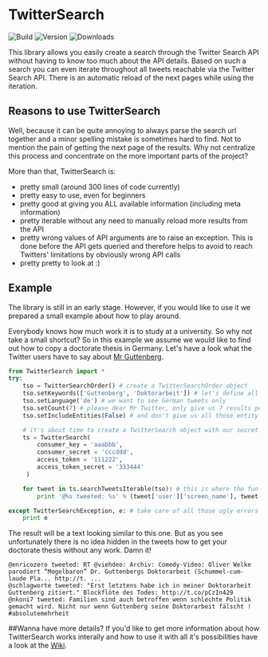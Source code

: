 # TwitterSearch
![Build](https://api.travis-ci.org/ckoepp/TwitterSearch.png?branch=master) ![Version](https://pypip.in/v/TwitterSearch/badge.png) ![Downloads](https://pypip.in/d/TwitterSearch/badge.png)

This library allows you easily create a search through the Twitter Search API without having to know too much about the API details. Based on such a search you can even iterate throughout all tweets reachable via the Twitter Search API. There is an automatic reload of the next pages while using the iteration.

## Reasons to use TwitterSearch
Well, because it can be quite annoying to always parse the search url together and a minor spelling mistake is sometimes hard to find. Not to mention the pain of getting the next page of the results. Why not centralize this process and concentrate on the more important parts of the project?

More than that, TwitterSearch is:
 * pretty small (around 300 lines of code currently)
 * pretty easy to use, even for beginners
 * pretty good at giving you ALL available information (including meta information)
 * pretty iterable without any need to manually reload more results from the API
 * pretty wrong values of API arguments are to raise an exception. This is done before the API gets queried and therefore helps to avoid to reach Twitters' limitations by obviously wrong API calls
 * pretty pretty to look at :)

## Example
The library is still in an early stage. However, if you would like to use it we prepared a small example about how to play around. 

Everybody knows how much work it is to study at a university. So why not take a small shortcut? So in this example we assume we would like to find out how to copy a doctorate thesis in Germany. Let's have a look what the Twitter users have to say about [Mr Guttenberg](http://www.bbc.co.uk/news/world-europe-12608083).

```python
from TwitterSearch import *
try:
    tso = TwitterSearchOrder() # create a TwitterSearchOrder object
    tso.setKeywords(['Guttenberg', 'Doktorarbeit']) # let's define all words we would like to have a look for
    tso.setLanguage('de') # we want to see German tweets only
    tso.setCount(7) # please dear Mr Twitter, only give us 7 results per page
    tso.setIncludeEntities(False) # and don't give us all those entity information

    # it's about time to create a TwitterSearch object with our secret tokens
    ts = TwitterSearch(
        consumer_key = 'aaabbb',
        consumer_secret = 'cccddd',
        access_token = '111222',
        access_token_secret = '333444'
     )

    for tweet in ts.searchTweetsIterable(tso): # this is where the fun actually starts :)
        print '@%s tweeted: %s' % (tweet['user']['screen_name'], tweet['text'])

except TwitterSearchException, e: # take care of all those ugly errors if there are some
    print e
```
The result will be a text looking similar to this one. But as you see unfortunately there is no idea hidden in the tweets how to get your doctorate thesis without any work. Damn it!
```
@enricozero tweeted: RT @viehdeo: Archiv: Comedy-Video: Oliver Welke parodiert “Mogelbaron” Dr. Guttenbergs Doktorarbeit (Schummel-cum-laude Pla... http://t. ...
@schlagworte tweeted: "Erst letztens habe ich in meiner Doktorarbeit Guttenberg zitiert." Blockflöte des Todes: http://t.co/pCzIn429
@nkoni7 tweeted: Familien sind auch betroffen wenn schlechte Politik gemacht wird. Nicht nur wenn Guttenberg seine Doktorarbeit fälscht ! #absolutemehrheit
```

##Wanna have more details?
If you'd like to get more information about how TwitterSearch works interally and how to use it with all it's possibilities have a look at the [Wiki](https://github.com/ckoepp/TwitterSearch/wiki).
